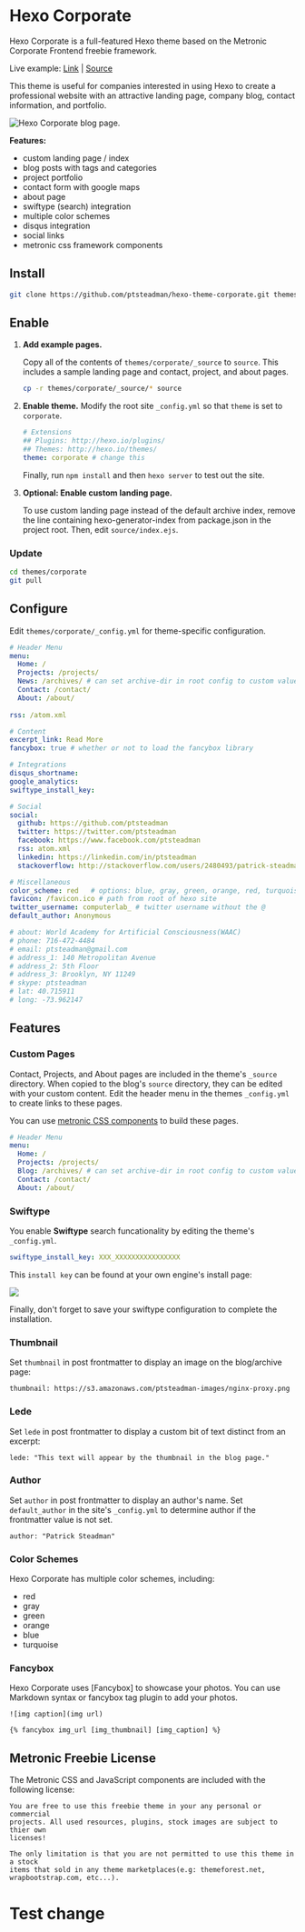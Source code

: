 # Hexo Corporate

Hexo Corporate is a full-featured Hexo theme based on the Metronic Corporate
Frontend freebie framework.  

Live example: [Link](http://hexotest.computerlab.io) | [Source](https://github.com/ptsteadman/hexo-theme-corporate-example)

This theme is useful for companies interested in using Hexo to create a
professional website with an attractive landing page, company blog, contact
information, and portfolio.  

![Hexo Corporate blog page.](https://s3.amazonaws.com/ptsteadman-images/Corporate.png)

**Features:**

- custom landing page / index 
- blog posts with tags and categories
- project portfolio
- contact form with google maps
- about page
- swiftype (search) integration
- multiple color schemes
- disqus integration
- social links
- metronic css framework components


## Install

``` bash
git clone https://github.com/ptsteadman/hexo-theme-corporate.git themes/corporate
```

## Enable

1. **Add example pages.** 

	Copy all of the contents of `themes/corporate/_source` to `source`.
	This includes a sample landing page and contact, project, and
	about pages.

	```bash
	cp -r themes/corporate/_source/* source
	```

2. **Enable theme.** 
	Modify the root site `_config.yml` so that `theme` is set to `corporate`. 

	```yml
	# Extensions
	## Plugins: http://hexo.io/plugins/
	## Themes: http://hexo.io/themes/
	theme: corporate # change this

	```

	Finally, run `npm install` and then `hexo server` to test out the site.

3. **Optional: Enable custom landing page.**

	To use custom landing page instead of the default archive index, remove
	the line containing hexo-generator-index from package.json in the project root.
	Then, edit `source/index.ejs`.

### Update

``` bash
cd themes/corporate
git pull
```

## Configure

Edit `themes/corporate/_config.yml` for theme-specific configuration.

``` yml
# Header Menu
menu:
  Home: /
  Projects: /projects/
  News: /archives/ # can set archive-dir in root config to custom value
  Contact: /contact/
  About: /about/
   
rss: /atom.xml

# Content
excerpt_link: Read More
fancybox: true # whether or not to load the fancybox library

# Integrations
disqus_shortname: 
google_analytics:
swiftype_install_key: 

# Social
social:
  github: https://github.com/ptsteadman
  twitter: https://twitter.com/ptsteadman
  facebook: https://www.facebook.com/ptsteadman
  rss: atom.xml
  linkedin: https://linkedin.com/in/ptsteadman
  stackoverflow: http://stackoverflow.com/users/2480493/patrick-steadman

# Miscellaneous
color_scheme: red   # options: blue, gray, green, orange, red, turquoise
favicon: /favicon.ico # path from root of hexo site
twitter_username: computerlab_ # twitter username without the @
default_author: Anonymous

# about: World Academy for Artificial Consciousness(WAAC)
# phone: 716-472-4484
# email: ptsteadman@gmail.com
# address_1: 140 Metropolitan Avenue
# address_2: 5th Floor
# address_3: Brooklyn, NY 11249
# skype: ptsteadman
# lat: 40.715911 
# long: -73.962147
```


## Features

### Custom Pages

Contact, Projects, and About pages are included in the theme's `_source` directory.
When copied to the blog's `source` directory, they can be edited with your custom content.
Edit the header menu in the themes `_config.yml` to create links to these pages.

You can use [metronic CSS components](http://keenthemes.com/metronic-theme/) to build these pages.

``` yml
# Header Menu
menu:
  Home: /
  Projects: /projects/
  Blog: /archives/ # can set archive-dir in root config to custom value
  Contact: /contact/
  About: /about/
```

### Swiftype

You enable **Swiftype** search funcationality by editing the theme's `_config.yml`.

``` yml
swiftype_install_key: XXX_XXXXXXXXXXXXXXXX
```

This `install key` can be found at your own engine's install page:

![](http://ppoffice.github.io/hexo-theme-icarus/gallery/swiftype_install.jpg "")

Finally, don't forget to save your swiftype configuration to complete the installation.

### Thumbnail

Set `thumbnail` in post frontmatter to display an image on the blog/archive page:

	thumbnail: https://s3.amazonaws.com/ptsteadman-images/nginx-proxy.png

### Lede

Set `lede` in post frontmatter to display a custom bit of text distinct from an excerpt:

	lede: "This text will appear by the thumbnail in the blog page."

### Author

Set `author` in post frontmatter to display an author's name.  Set `default_author` in the
site's `_config.yml` to determine author if the frontmatter value is not set.

	author: "Patrick Steadman"


### Color Schemes

Hexo Corporate has multiple color schemes, including:
- red
- gray
- green
- orange
- blue
- turquoise

### Fancybox

Hexo Corporate uses [Fancybox] to showcase your photos. You can use Markdown syntax or fancybox tag plugin to add your photos.

```
![img caption](img url)

{% fancybox img_url [img_thumbnail] [img_caption] %}
```

## Metronic Freebie License

The Metronic CSS and JavaScript components are included with the following
license:

```
You are free to use this freebie theme in your any personal or commercial
projects. All used resources, plugins, stock images are subject to thier own
licenses!

The only limitation is that you are not permitted to use this theme in a stock
items that sold in any theme marketplaces(e.g: themeforest.net,
wrapbootstrap.com, etc...).
```

# Test change
